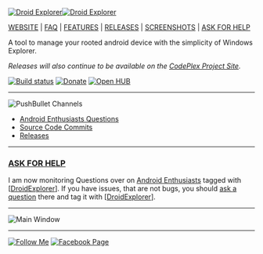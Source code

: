 [![Droid Explorer][3]![Droid Explorer][4]][2]

[WEBSITE][2] | [FAQ][5] | [FEATURES][6] | [RELEASES][1] | [SCREENSHOTS][7] | [ASK FOR HELP][8]

A tool to manage your rooted android device with the simplicity of Windows Explorer.

_Releases will also continue to be available on the [CodePlex Project Site][1]._

[![Build status][9]][10]
[![Donate][11]][12] 
[![Open HUB][13]][14]


----

![PushBullet Channels][15]

- [Android Enthusiasts Questions][16]
- [Source Code Commits][17]
- [Releases][18]

----
### [ASK FOR HELP][8]
I am now monitoring Questions over on [Android Enthusiasts][8] tagged with [[DroidExplorer][8]]. If you have issues, that are not bugs, you should [ask a question][19] there and tag it with [[DroidExplorer][8]]. 

-----


![Main Window][20]

----
[![Follow Me][21]][23]  [![Facebook Page][22]][24]



[1]: http://de.codeplex.com/releases
[2]: http://de.bit13.com
[3]: http://i.imgur.com/AeF9O4q.png
[4]: http://i.imgur.com/EMsfFVi.png
[5]: https://github.com/camalot/droidexplorer/wiki/FAQ
[6]: https://github.com/camalot/droidexplorer/wiki/features
[7]: https://github.com/camalot/droidexplorer/wiki/screenshots/
[8]: http://android.stackexchange.com/questions/tagged/droidexplorer/
[9]: https://ci.appveyor.com/api/projects/status/cl70jeaqq577pque?svg=true
[10]: https://ci.appveyor.com/project/camalot/droidexplorer/
[11]: https://www.paypal.com/en_US/i/btn/btn_donateCC_LG.gif
[12]: https://www.paypal.com/cgi-bin/webscr?cmd=_s-xclick&hosted_button_id=TAELHFHNDCT9C
[13]: http://www.ohloh.net/p/droidexplorer/widgets/project_partner_badge.gif
[14]: http://www.ohloh.net/p/droidexplorer?ref=github
[15]: http://i.imgur.com/GlVy4rW.png
[16]: https://www.pushbullet.com/channel?tag=askdroidexplorer
[17]: https://www.pushbullet.com/channel?tag=droidexplorersourcecode
[18]: https://www.pushbullet.com/channel?tag=droidexplorerreleases
[19]: http://android.stackexchange.com/questions/ask
[20]: http://i.imgur.com/vrpBwbj.png
[21]: http://i.imgur.com/F7D9klH.png
[22]: http://i.imgur.com/iGwDvpW.png
[23]: http://twitter.com/abryanconrad
[24]: https://www.facebook.com/droidexplorer